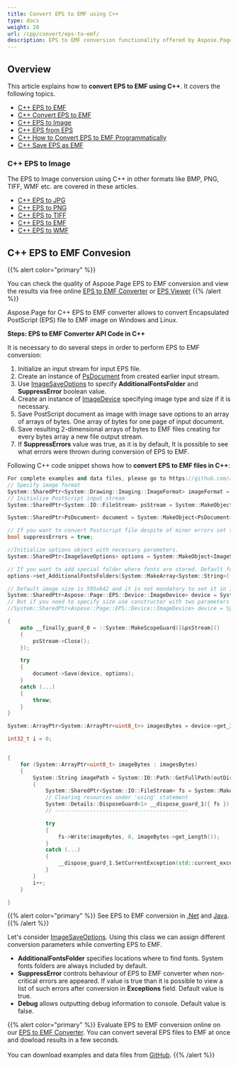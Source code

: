 ```yaml
---
title: Convert EPS to EMF using C++
type: docs
weight: 20
url: /cpp/convert/eps-to-emf/
description: EPS to EMF conversion functionality offered by Aspose.Page API solution for C++ is explained and illustrated with the code snippets here.
---
```

## Overview

This article explains how to **convert EPS to EMF using C++**. It covers the following topics.

- [C++ EPS to EMF](#cpp-eps-to-emf)
- [C++ Convert EPS to EMF](#cpp-eps-to-emf)
- [C++ EPS to Image](#cpp-eps-to-image)
- [C++ EPS from EPS](#cpp-eps-to-emf)
- [C++ How to Convert EPS to EMF Programmatically](#cpp-eps-to-emf)
- [C++ Save EPS as EMF](#cpp-eps-to-emf)

<a name="cpp-eps-to-image"><h3>C++ EPS to Image</h3></a>

The EPS to Image conversion using C++ in other formats like BMP, PNG, TIFF, WMF etc. are covered in these articles.

- [C++ EPS to JPG](https://docs.aspose.com/page/cpp/convert/eps-to-jpg/)
- [C++ EPS to PNG](https://docs.aspose.com/page/cpp/convert/eps-to-png/)
- [C++ EPS to TIFF](https://docs.aspose.com/page/cpp/convert/eps-to-tiff/)
- [C++ EPS to EMF](https://docs.aspose.com/page/cpp/convert/eps-to-emf/)
- [C++ EPS to WMF](https://docs.aspose.com/page/cpp/convert/eps-to-wmf/)

## C++ EPS to EMF Convesion

{{% alert color="primary" %}} 

You can check the quality of Aspose.Page EPS to EMF conversion and view the results via free online <a nofollow href="https://products.aspose.app/page/conversion/eps-to-emf">EPS to EMF Converter</a>
or <a nofollow href="https://products.aspose.app/page/viewer/eps">EPS Viewer</a> {{% /alert %}}

Aspose.Page for C++ EPS to EMF converter allows to convert Encapsulated PostScript (EPS) file to EMF image on Windows and Linux.

<a name="cpp-eps-to-emf"><strong>Steps: EPS to EMF Converter API Code in C++</strong></a>

It is necessary to do several steps in order to perform EPS to EMF conversion:

1. Initialize an input stream for input EPS file.
2. Create an instance of [PsDocument](https://reference.aspose.com/page/cpp/class/aspose.page.e_p_s.ps_document) from created earlier input stream.
4. Use [ImageSaveOptions](https://reference.aspose.com/page/cpp/class/aspose.page.e_p_s.device.image_save_options) to specify **AdditionalFontsFolder** and **SuppressError** boolean value.
5. Create an instance of [ImageDevice](https://reference.aspose.com/page/cpp/class/aspose.page.e_p_s.device.image_device) specifying image type and size if it is necessary.
6. Save PostScript document as image with image save options to an array of arrays of bytes. One array of bytes for one page of input document.
7. Save resulting 2-dimensional arrays of bytes to EMF files creating for every bytes array a new file output stream.
8. If **SuppressErrors** value was true, as it is by default, It is possible to see what errors were thrown during conversion of EPS to EMF.

Following C++ code snippet shows how to **convert EPS to EMF files in C++**:

```C++
For complete examples and data files, please go to https://github.com/aspose-page/Aspose.Page-for-C
// Specify image format
System::SharedPtr<System::Drawing::Imaging::ImageFormat> imageFormat = System::Drawing::Imaging::ImageFormat::get_Emf();
// Initialize PostScript input stream
System::SharedPtr<System::IO::FileStream> psStream = System::MakeObject<System::IO::FileStream>(dataDir() + u"inputForImage.eps", System::IO::FileMode::Open, System::IO::FileAccess::Read);

System::SharedPtr<PsDocument> document = System::MakeObject<PsDocument>(psStream);

// If you want to convert Postscript file despite of minor errors set this flag
bool suppressErrors = true;

//Initialize options object with necessary parameters.
System::SharedPtr<ImageSaveOptions> options = System::MakeObject<ImageSaveOptions>(suppressErrors);

// If you want to add special folder where fonts are stored. Default fonts folder in OS is always included.
options->set_AdditionalFontsFolders(System::MakeArray<System::String>({ u"{FONT_FOLDER}" }));

// Default image size is 595x842 and it is not mandatory to set it in ImageDevice
System::SharedPtr<Aspose::Page::EPS::Device::ImageDevice> device = System::MakeObject<Aspose::Page::EPS::Device::ImageDevice>(imageFormat);
// But if you need to specify size use constructor with two parameters
//System::SharedPtr<Aspose::Page::EPS::Device::ImageDevice> device = System::MakeObject<Aspose::Page::EPS::Device::ImageDevice>(System::MakeObject<System::Drawing::Size>(595,842), imageFormat);

{
	auto __finally_guard_0 = ::System::MakeScopeGuard([&psStream]()
	{
		psStream->Close();
	});

	try
	{
		document->Save(device, options);
	}
	catch (...)
	{
		throw;
	}
}

System::ArrayPtr<System::ArrayPtr<uint8_t>> imagesBytes = device->get_ImagesBytes();

int32_t i = 0;


{
	for (System::ArrayPtr<uint8_t> imageBytes : imagesBytes)
	{
		System::String imagePath = System::IO::Path::GetFullPath(outDir() + System::String(u"out_image") + System::Convert::ToString(i) + u"." + System::ObjectExt::ToString(imageFormat).ToLower());
		{
			System::SharedPtr<System::IO::FileStream> fs = System::MakeObject<System::IO::FileStream>(imagePath, System::IO::FileMode::Create, System::IO::FileAccess::Write);
			// Clearing resources under 'using' statement
			System::Details::DisposeGuard<1> __dispose_guard_1({ fs });
			// ------------------------------------------

			try
			{
				fs->Write(imageBytes, 0, imageBytes->get_Length());
			}
			catch (...)
			{
				__dispose_guard_1.SetCurrentException(std::current_exception());
			}
		}
		i++;
	}

}
```
{{% alert color="primary" %}}
See EPS to EMF conversion in [.Net](/page/net/convert/eps-to-emf/) and [Java](/page/java/convert/eps-to-emf/).
{{% /alert %}}

Let's consider [ImageSaveOptions](https://reference.aspose.com/page/cpp/class/aspose.page.e_p_s.device.image_save_options). Using this class we can assign different conversion parameters while converting EPS to EMF.
<br>
- **AdditionalFontsFolder** specifies locations where to find fonts. System fonts folders are always included by default.
- **SuppressError** controls behaviour of EPS to EMF converter when non-critical errors are appeared. If value is true than it is possible to view a list of such errors after conversion in **Exceptions** field. Default value is true.
- **Debug** allows outputting debug information to console. Default value is false.

{{% alert color="primary" %}}
Evaluate EPS to EMF conversion online on our <a nofollow href="https://products.aspose.app/page/conversion/eps-to-emf">EPS to EMF Converter</a>. You can convert several EPS files to EMF at once and dowload results in a few seconds.
<br>
<br>
You can download examples and data files from [GitHub](https://github.com/aspose-page/Aspose.Page-for-C). {{% /alert %}} 
